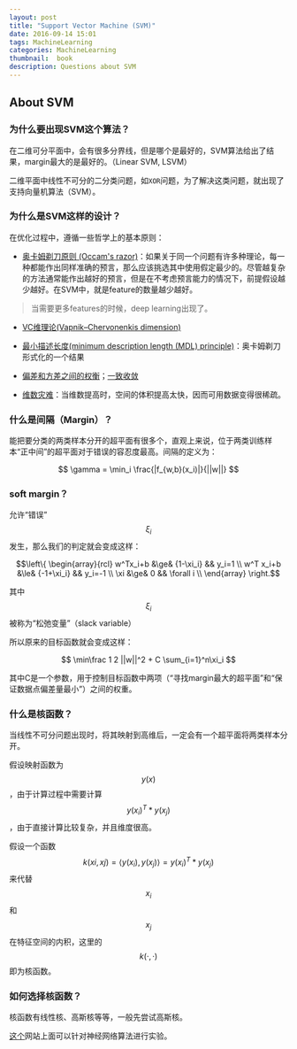 ```yaml
---
layout: post
title: "Support Vector Machine (SVM)"
date: 2016-09-14 15:01
tags: MachineLearning
categories: MachineLearning
thumbnail:  book
description: Questions about SVM
---
```


## About SVM

### 为什么要出现SVM这个算法？

在二维可分平面中，会有很多分界线，但是哪个是最好的，SVM算法给出了结果，margin最大的是最好的。（Linear SVM, LSVM）

二维平面中线性不可分的二分类问题，如`XOR`问题，为了解决这类问题，就出现了支持向量机算法（SVM）。

### 为什么是SVM这样的设计？

在优化过程中，遵循一些哲学上的基本原则：

- [奥卡姆剃刀原则 (Occam's razor)](https://en.wikipedia.org/wiki/Occam%27s_razor)：如果关于同一个问题有许多种理论，每一种都能作出同样准确的预言，那么应该挑选其中使用假定最少的。尽管越复杂的方法通常能作出越好的预言，但是在不考虑预言能力的情况下，前提假设越少越好。在SVM中，就是feature的数量越少越好。

> 当需要更多features的时候，deep learning出现了。

- [VC维理论(Vapnik–Chervonenkis dimension)](https://en.wikipedia.org/wiki/VC_dimension)

- [最小描述长度(minimum description length (MDL) principle)](https://en.wikipedia.org/wiki/Minimum_description_length)：奥卡姆剃刀形式化的一个结果

- [偏差和方差之间的权衡](https://en.wikipedia.org/wiki/Bias%E2%80%93variance_tradeoff)；[一致收敛](https://en.wikipedia.org/wiki/Uniform_convergence)

- [维数灾难](https://en.wikipedia.org/wiki/Curse_of_dimensionality)：当维数提高时，空间的体积提高太快，因而可用数据变得很稀疏。

### 什么是间隔（Margin）？

能把要分类的两类样本分开的超平面有很多个，直观上来说，位于两类训练样本“正中间”的超平面对于错误的容忍度最高。间隔的定义为：

$$ \gamma = \min_i \frac{|f_{w,b}(x_i)|}{||w||} $$

### soft margin？

允许“错误”$$ \xi_i $$发生，那么我们的判定就会变成这样：

$$\left\{
\begin{array}{rcl}
w^Tx_i+b &\ge& {1-\xi_i} && y_i=1 \\
w^T x_i+b &\le&  {-1+\xi_i} && y_i=-1 \\
\xi &\ge& 0 && \forall  i \\
\end{array}
\right.$$

其中$$\xi_i$$被称为“松弛变量”（slack variable）

所以原来的目标函数就会变成这样：

$$ \min\frac 1 2 ||w||^2 + C \sum_{i=1}^n\xi_i $$

其中C是一个参数，用于控制目标函数中两项（“寻找margin最大的超平面”和“保证数据点偏差量最小”）之间的权重。

### 什么是核函数？

当线性不可分问题出现时，将其映射到高维后，一定会有一个超平面将两类样本分开。

假设映射函数为 $$ y(x) $$，由于计算过程中需要计算 $$ y(x_i)^T*y(x_j) $$，由于直接计算比较复杂，并且维度很高。

假设一个函数 $$ k(xi,xj) = \left\langle y(x_i),y(x_j) \right\rangle = y(x_i)^T*y(x_j) $$ 来代替 $$ x_i $$ 和 $$ x_j $$在特征空间的内积，这里的 $$ k(·,·) $$ 即为核函数。

### 如何选择核函数？

核函数有线性核、高斯核等等，一般先尝试高斯核。

[这个](http://playground.tensorflow.org)网站上面可以针对神经网络算法进行实验。
